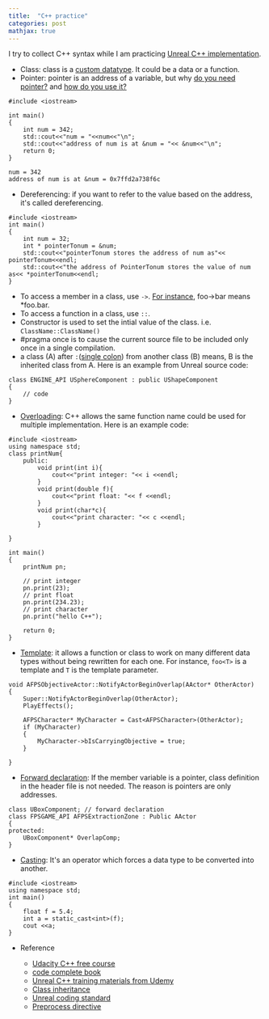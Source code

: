 ```yaml
---
title:  "C++ practice"
categories: post
mathjax: true
---
```

I try to collect C++ syntax while I am practicing [Unreal C++ implementation](https://www.udemy.com/unrealengine-cpp/).  

- Class: class is a [custom datatype](https://youtu.be/-EwsSCObiRw). It could be a data or a function. 
- Pointer: pointer is an address of a variable, but why [do you need pointer?](https://youtu.be/egXLylrJeic) and [how do you use it?](https://youtu.be/UCWWObpNUZw)

```
#include <iostream>

int main()
{
    int num = 342;
    std::cout<<"num = "<<num<<"\n";
    std::cout<<"address of num is at &num = "<< &num<<"\n";
    return 0;
}
```
```
num = 342
address of num is at &num = 0x7ffd2a738f6c
```
- Dereferencing: if you want to refer to the value based on the address, it's called dereferencing. 

```
#include <iostream>
int main()
{
    int num = 32;
    int * pointerTonum = &num;
    std::cout<<"pointerTonum stores the address of num as"<< pointerTonum<<endl;
    std::cout<<"the address of PointerTonum stores the value of num as<< *pointerTonum<<endl;
}
```
- To access a member in a class, use ```->```. [For instance](http://www.cplusplus.com/forum/beginner/53293/), foo->bar means *foo.bar.
- To access a function in a class, use ```::```.
- Constructor is used to set the intial value of the class. i.e. ```ClassName::ClassName()```
- #pragma once is to cause the current source file to be included only once in a single compilation.
- a class (A) after ```:```([single colon](http://www.cplusplus.com/forum/beginner/235722/)) from another class (B) means, 
B is the inherited class from A. Here is an example from Unreal source code:

```
class ENGINE_API USphereComponent : public UShapeComponent
{
    // code
}
```
- [Overloading](https://www.tutorialspoint.com/cplusplus/cpp_overloading.htm): C++ allows the same function name could be used for multiple implementation. Here is an example code:

```
#include <iostream>
using namespace std;
class printNum{
    public:
        void print(int i){
            cout<<"print integer: "<< i <<endl;
        }
        void print(double f){
            cout<<"print float: "<< f <<endl;
        }
        void print(char*c){
            cout<<"print character: "<< c <<endl;
        }

}

int main()
{
    printNum pn;

    // print integer
    pn.print(23);
    // print float
    pn.print(234.23);
    // print character
    pn.print("hello C++");

    return 0;
}
```

- [Template](https://en.m.wikipedia.org/wiki/Template_(C%2B%2B)): it allows a function or class to work on many different data types without being rewritten for each one. For instance, ```foo<T>``` is a template and ```T``` is the template parameter. 

```
void AFPSObjectiveActor::NotifyActorBeginOverlap(AActor* OtherActor)
{
	Super::NotifyActorBeginOverlap(OtherActor);
	PlayEffects();

	AFPSCharacter* MyCharacter = Cast<AFPSCharacter>(OtherActor);
	if (MyCharacter)
	{
		MyCharacter->bIsCarryingObjective = true;
	}

}
```
- [Forward declaration](https://arne-mertz.de/2018/03/forward-declarations/): If the member variable is a pointer, class definition in the header file is not needed. The reason is pointers are only addresses.

```
class UBoxComponent; // forward declaration
class FPSGAME_API AFPSExtractionZone : Public AActor
{
protected:
	UBoxComponent* OverlapComp;
}
```
- [Casting](https://www.geeksforgeeks.org/static_cast-in-c-type-casting-operators/): It's an operator which forces a data type to be converted into another. 

```
#include <iostream>
using namespace std;
int main()
{
	float f = 5.4;
	int a = static_cast<int>(f);
	cout <<a;
}
```
- Reference 
    
    - [Udacity C++ free course](https://classroom.udacity.com/courses/ud999)
    - [code complete book](http://jmvidal.cse.sc.edu/library/mcconnell04a.pdf)
    - [Unreal C++ training materials from Udemy](https://drive.google.com/drive/folders/0B5G9Ci8uAEIrc0VoLVhiSzl3dEE)
    - [Class inheritance](http://www.cplusplus.com/doc/tutorial/inheritance/)
    - [Unreal coding standard](https://docs.unrealengine.com/en-US/Programming/Development/CodingStandard/index.html)
    - [Preprocess directive](http://www.cplusplus.com/doc/tutorial/preprocessor/)
    
